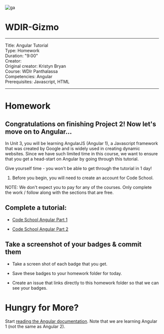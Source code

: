![ga](http://mobbook.generalassemb.ly/ga_cog.png)

# WDIR-Gizmo

---
Title: Angular Tutorial<br>
Type: Homework <br>
Duration: "9:00"<br>
Creator:<br>
    Original creator: Kristyn Bryan<br>
    Course: WDIr Panthalassa<br>
Competencies: Angular<br>
Prerequisites: Javascript, HTML<br>

---
# Homework

## Congratulations on finishing Project 2! Now let's move on to Angular...

In Unit 3, you will be learning AngularJS (Angular 1), a Javascript framework that was created by Google and is widely used in creating dynamic websites. Since we have such limited time in this course, we want to ensure that you get a head-start on Angular by going through this tutorial.

Give yourself time - you won't be able to get through the tutorial in 1 day!


1. Before you begin, you will need to create an account for Code School.

NOTE: We don't expect you to pay for any of the courses. Only complete the work / follow along with  the sections that are free.

## Complete a tutorial:

- [Code School Angular Part 1](https://www.codeschool.com/courses/shaping-up-with-angularjs)

- [Code School Angular Part 2](https://www.codeschool.com/courses/staying-sharp-with-angularjs)

## Take a screenshot of your badges & commit them

- Take a screen shot of each badge that you get.

- Save these badges to your homework folder for today.

- Create an issue that links directly to this homework folder so that we can see your badges.

# Hungry for More?

Start [reading the Angular documentation](https://angularjs.org/). Note that we are learning Angular 1 (not the same as Angular 2).
